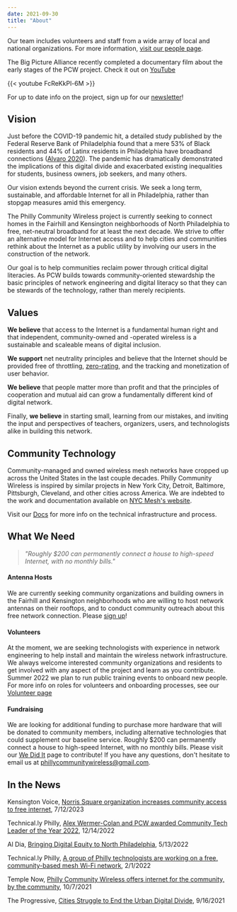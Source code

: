 ```yaml
---
date: 2021-09-30
title: "About"
---
```


Our team includes volunteers and staff from a wide array of local and national organizations. For more information, [visit our people page](/people).

The Big Picture Alliance recently completed a documentary film about the early stages of the PCW project. Check it out on [YouTube](https://www.youtube.com/watch?v=FcReKkPl-6M)

{{< youtube FcReKkPl-6M >}}

For up to date info on the project, sign up for our [newsletter](http://eepurl.com/hHTT2D)!

## Vision

Just before the COVID-19 pandemic hit, a detailed study published by the Federal Reserve Bank of Philadelphia found that a mere 53% of Black residents and 44% of Latinx residents in Philadelphia have broadband connections ([Alvaro 2020](https://www.benton.org/headlines/toward-digital-inclusion-broadband-access-third-federal-reserve-district)). The pandemic has dramatically demonstrated the implications of this digital divide and exacerbated existing inequalities for students, business owners, job seekers, and many others.

Our vision extends beyond the current crisis. We seek a long term, sustainable, and affordable Internet for all in Philadelphia, rather than stopgap measures amid this emergency.

The Philly Community Wireless project is currently seeking to connect homes in the Fairhill and Kensington neighborhoods of North Philadelphia to free, net-neutral broadband for at least the next decade. We strive to offer an alternative model for Internet access and to help cities and communities rethink about the Internet as a public utility by involving our users in the construction of the network.

Our goal is to help communities reclaim power through critical digital literacies. As PCW builds towards community-oriented stewardship the basic principles of network engineering and digital literacy so that they can be stewards of the technology, rather than merely recipients.

## Values

**We believe** that access to the Internet is a fundamental human right and that independent, community-owned and -operated wireless is a sustainable and scaleable means of digital inclusion.

**We support** net neutrality principles and believe that the Internet should be provided free of throttling, [zero-rating](https://en.wikipedia.org/wiki/Zero-rating), and the tracking and monetization of user behavior.

**We believe** that people matter more than profit and that the principles of cooperation and mutual aid can grow a fundamentally different kind of digital network.

Finally, **we believe** in starting small, learning from our mistakes, and inviting the input and perspectives of teachers, organizers, users, and technologists alike in building this network.

## Community Technology

Community-managed and owned wireless mesh networks have cropped up across the United States in the last couple decades. Philly Community Wireless is inspired by similar projects in New York City, Detroit, Baltimore, Pittsburgh, Cleveland, and other cities across America. We are indebted to the work and documentation available on [NYC Mesh's website](https://www.nycmesh.net/).

Visit our [Docs](https://docs.phillycommunitywireless.org/en/latest/) for more info on the technical infrastructure and process.

## What We Need

> <p class="f3"><i>"Roughly $200 can permanently connect a house to high-speed Internet, with no monthly bills."</i></p>

#### Antenna Hosts

We are currently seeking community organizations and building owners in the Fairhill and Kensington neighborhoods who are willing to host network antennas on their rooftops, and to conduct community outreach about this free network connection. Please [sign up](https://docs.google.com/forms/d/e/1FAIpQLSfjx0A9mFxMiXSb1jisgcHFHwTzktsuz4c36Ja1tVOQjjXzow/viewform)!

#### Volunteers

At the moment, we are seeking technologists with experience in network engineering to help install and maintain the wireless network infrastructure. We always welcome interested community organizations and residents to get involved with any aspect of the project and learn as you contribute. Summer 2022 we plan to run public training events to onboard new people. For more info on roles for volunteers and onboarding processes, see our [Volunteer page](https://phillycommunitywireless.org/volunteer/) 

#### Fundraising

We are looking for additional funding to purchase more hardware that will be donated to community members, including alternative technologies that could supplement our baseline service. Roughly $200 can permanently connect a house to high-speed Internet, with no monthly bills. Please visit our [We Did It](https://phillycommunitywireless.wedid.it/) page to contribute! If you have any questions, don't hesitate to email us at phillycommunitywireless@gmail.com.

## In the News

Kensington Voice, [Norris Square organization increases community access to free internet](https://kensingtonvoice.com/en/norris-square-organization-increases-community-access-to-free-internet/), 7/12/2023

Technical.ly Philly, [Alex Wermer-Colan and PCW awarded Community Tech Leader of the Year 2022](https://technical.ly/startups/philly-2022-technically-awards-winners/), 12/14/2022

Al Dia, [Bringing Digital Equity to North Philadelphia](https://aldianews.com/local/philadelphia/digital-equity-day), 5/13/2022

Technical.ly Philly, [A group of Philly technologists are working on a free, community-based mesh Wi-Fi network](https://technical.ly/2022/01/12/philly-community-wireless-phillywisper-mesh-wifi/), 2/1/2022  

Temple Now, [Philly Community Wireless offers internet for the community, by the community](https://news.temple.edu/news/2021-10-07/philly-community-wireless-offers-internet-community-community), 10/7/2021  

The Progressive, [Cities Struggle to End the Urban Digital Divide](https://progressive.org/latest/urban-digital-divide-rosen-210916/), 9/16/2021
